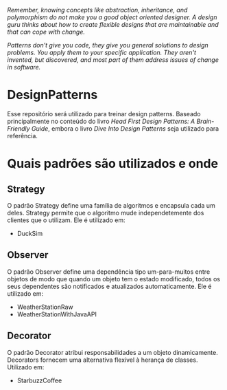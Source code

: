 _Remember, knowing concepts like abstraction, inheritance, and polymorphism do not make you a good object oriented designer. A design guru thinks about how to create flexible designs that are maintainable and that can cope with change._

_Patterns don’t give you code, they give you general solutions to design problems. You apply them to your specific application. They aren't invented, but discovered, and most part of them address issues of change in software._

# DesignPatterns
Esse repositório será utilizado para treinar design patterns. Baseado principalmente no conteúdo do livro _Head First Design Patterns: A Brain-Friendly Guide_, embora o livro _Dive Into Design Patterns_ seja utilizado para referência.

# Quais padrões são utilizados e onde
## Strategy
O padrão Strategy define uma família de algoritmos e encapsula cada um deles. Strategy permite que o algoritmo mude independetemente dos clientes que o utilizam. Ele é utilizado em:
- DuckSim

## Observer
O padrão Observer define uma dependência tipo um-para-muitos entre objetos de modo que quando um objeto tem o estado modificado, todos os seus dependentes são notificados e atualizados automaticamente. Ele é utilizado em:
- WeatherStationRaw
- WeatherStationWithJavaAPI

## Decorator
O padrão Decorator atribui responsabilidades a um objeto dinamicamente. Decorators fornecem uma alternativa flexível à herança de classes. Utilizado em:
- StarbuzzCoffee